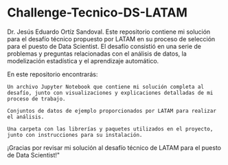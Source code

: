 # Challenge-Tecnico-DS-LATAM
Dr. Jesús Eduardo Ortíz Sandoval.
Este repositorio contiene mi solución para el desafío técnico propuesto por LATAM en su proceso de selección para el puesto de Data Scientist. El desafío consistió en una serie de problemas y preguntas relacionadas con el análisis de datos, la modelización estadística y el aprendizaje automático.

En este repositorio encontrarás:

    Un archivo Jupyter Notebook que contiene mi solución completa al desafío, junto con visualizaciones y explicaciones detalladas de mi proceso de trabajo.

    Conjuntos de datos de ejemplo proporcionados por LATAM para realizar el análisis.

    Una carpeta con las librerías y paquetes utilizados en el proyecto, junto con instrucciones para su instalación.

¡Gracias por revisar mi solución al desafío técnico de LATAM para el puesto de Data Scientist!"
